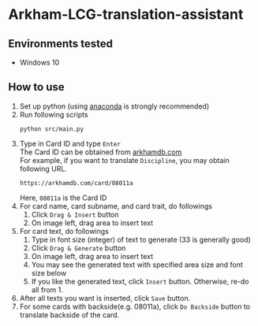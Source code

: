 # Arkham-LCG-translation-assistant

## Environments tested
- Windows 10

## How to use
1. Set up python (using [anaconda](https://www.anaconda.com/products/distribution) is strongly recommended)
2. Run following scripts
    ```
    python src/main.py
    ```
3. Type in Card ID and type `Enter`  
    The Card ID can be obtained from [arkhamdb.com](https://arkhamdb.com/)  
    For example, if you want to translate `Discipline`, you may obtain following URL.
    ```
    https://arkhamdb.com/card/08011a
    ```
    Here, `08011a` is the Card ID
4. For card name, card subname, and card trait, do followings
    1. Click `Drag & Insert` button
    2. On image left, drag area to insert text
5. For card text, do followings
    1. Type in font size (integer) of text to generate (33 is generally good)
    2. Click `Drag & Generate` button
    3. On image left, drag area to insert text
    4. You may see the generated text with specified area size and font size below
    5. If you like the generated text, click `Insert` button. Otherwise, re-do all from 1.
6. After all texts you want is inserted, click `Save` button.
7. For some cards with backside(e.g. 08011a), click `Do Backside` button to translate backside of the card.